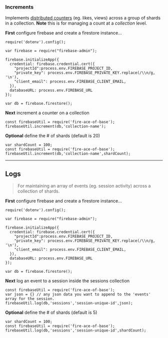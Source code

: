 ### Increments
Implements [distributed counters](https://firebase.google.com/docs/firestore/solutions/counters) (eg. likes, views) across a group of shards in a collection. **Note** this is for managing a count at a *collection* level.

**First** configure firebase and create a firestore instance...
```
require('dotenv').config();

var firebase = require("firebase-admin");

firebase.initializeApp({
  credential: firebase.credential.cert({
  	"projectId":process.env.FIREBASE_PROJECT_ID,
    "private_key": process.env.FIREBASE_PRIVATE_KEY.replace(/\\n/g, '\n'),
    "client_email": process.env.FIREBASE_CLIENT_EMAIL,
  }),
  databaseURL: process.env.FIREBASE_URL
});

var db = firebase.firestore();

```

**Next** increment a counter on a collection
```
const firebaseUtil = require('fire-ace-of-base');
firebaseUtil.increment(db,'collection-name');
```

**Optional** define the # of shards (default is 20)
```
var shardCount = 100;
const firebaseUtil = require('fire-ace-of-base');
firebaseUtil.increment(db,'collection-name',shardCount);
```

---

## Logs
> For maintaining an array of events (eg. session activity) across a collection of shards.

**First** configure firebase and create a firestore instance...
```
require('dotenv').config();

var firebase = require("firebase-admin");

firebase.initializeApp({
  credential: firebase.credential.cert({
  	"projectId":process.env.FIREBASE_PROJECT_ID,
    "private_key": process.env.FIREBASE_PRIVATE_KEY.replace(/\\n/g, '\n'),
    "client_email": process.env.FIREBASE_CLIENT_EMAIL,
  }),
  databaseURL: process.env.FIREBASE_URL
});

var db = firebase.firestore();

```

**Next** log an event to a session inside the sessions collection
```
const firebaseUtil = require('fire-ace-of-base');
var json = {} // any json data you want to append to the 'events' array for the session.
firebaseUtil.log(db,'sessions','session-unique-id',json);
```

**Optional** define the # of shards (default is 5)
```
var shardCount = 100;
const firebaseUtil = require('fire-ace-of-base');
firebaseUtil.log(db,'sessions','session-unique-id',shardCount);
```